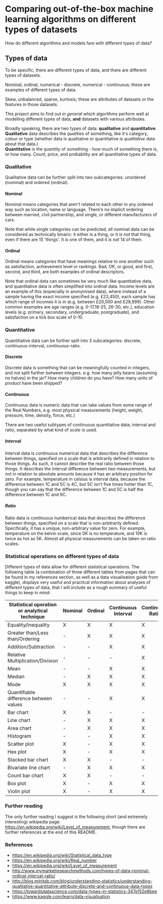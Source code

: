# Comparing out-of-the-box machine learning algorithms on different types of datasets
How do different algorithms and models fare with different types of data?

## Types of data
To be specific, there are different types of data, and there are different types of datasets. 

Nominal, ordinal, numerical - discrete, numerical - continuous; these are examples of different types of data. 

Skew, unbalanced, sparse, kurtosis; these are attributes of datasets or the features in those datasets. 

This project aims to find out *in general* which algorithms perform well at modelling different types of data, **and** datasets with various attributes. 

Broadly speaking, there are two types of data: **qualitative** and **quantitative**.  
**Qualitative** data describes the *qualities* of something, like it's category, colour or type (whether data is qualitative or quantitative is *qualitative* data about that data.)  
**Quantitative** is the *quantity* of something - how much of something there is, or how many. Count, price, and probability are all quantitative types of data. 

### Qualitative
Qualitative data can be further split into two subcategories: unordered (nominal) and ordered (ordinal). 

#### Nominal
Nominal means categories that aren't related to each other in any ordered way such as location, name or language. There's no implicit ordering between married, civil partnership, and single, or different manufacturers of cars. 

Note that while single categories can be predicted, all nominal data can be considered as technically binaric: it either *is* a thing, or it *is not* that thing, even if there are 15 'things'. It *is* one of them, and it *is not* 14 of them. 


#### Ordinal 
Ordinal means categories that have meanings relative to one another such as satisfaction, achievement level or rankings. Bad, OK, or good, and first, second, and third, are both examples of ordinal descriptors. 

Note that ordinal data can sometimes be very much like quantitative data, and quantitative data is often simplified into ordinal data. Income levels are an example of this (especially in anonymised data), where instead of a sample having the exact income specified (e.g. £23,450), each sample has which range of incomes it is in (e.g. between £20,000 and £29,999). Other common examples are age ranges (e.g. 0-17,18-25, 26-30, etc.), education levels (e.g. primary, secondary, undergraduate, postgraduate), and satisfaction on a tick box scale of 0-10. 

### Quantitative
Quantitiative data can be further split into 3 subcategories: discrete, continuous-interval, continuous-ratio. 

#### Discrete
Discrete data is something that can be meaningfully counted in integers, and not split further between integers. e.g. how many jelly beans (assuming no halves) in the jar? How many children do you have? How many units of product have been shipped? 

#### Continuous
Continuous data is numeric data that can take values from some range of the Real Numbers, e.g. most physical measurements (height, weight, pressure, time, density, force, etc.)

There are two useful subtypes of continuous quantitative data; interval and ratio, separated by what kind of *scale* is used. 

##### Interval
Interval data is continuous numerical data that describes the difference between things, specified on a scale that is arbitrarily defined in relation to those things. As such, it cannot describe the real ratio between those things. It describes the interval difference between two measurements, but not in relation to absolute amounts because it has an arbitrary position for zero. For example, temperature in celsius is interval data, because the difference between 1C and 5C is 4C, but 5C isn't five times hotter than 1C, though you can say that the difference between 1C and 5C is half the difference between 1C and 9C. 

##### Ratio
Ratio data is continuous numberical data that describes the difference between things, specified on a scale that is non-arbitrarily defined. Specifically, it has a unique, non-arbitrary value for zero. For example, temperature on the kelvin scale, since 0K is no temperature, and 10K is twice as hot as 5K. Almost all physical measurements can be taken on ratio scales. 

### Statistical operations on different types of data
Different types of data allow for different statistical operations. The following table (a combination of three different tables from pages that can be found in my references section, as well as a data visualisation guide from kaggle), displays very useful and practical information about analyses of different types of data, that I will include as a rough summary of useful things to keep in mind: 

|Statistical operation or analytical technique|Nominal|Ordinal|Continuous Interval|Continuous Ratio|
|---|---|---|---|---|
|Equality/Inequality|X|X|X|X|
|Greater than/Less than/Ordering|-|X|X|X|
|Addition/Subtraction|-|-|X|X|
|Relative Multiplication/Division|-|-|-|X|
|Mean|-|-|X|X|
|Median|-|X|X|X|
|Mode|X|X|X|X|
|Quantifiable difference between values|-|-|X|X|
|Bar chart|X|X|-|-|
|Line chart|-|X|X|X|
|Area chart|-|X|X|X|
|Histogram|-|-|X|X|
|Scatter plot|X|-|X|X|
|Hex plot|X|-|X|X|
|Stacked bar chart|X|X|-|-|
|Bivariate line chart|-|X|X|X|
|Count bar chart|X|X|-|-|
|Box plot|X|-|X|X|
|Violin plot|X|-|X|X|

### Further reading
The only further reading I suggest is the following short (and extremely interesting) wikipedia page: https://en.wikipedia.org/wiki/Level_of_measurement, though there are further references at the end of this README. 


    
### References
- https://en.wikipedia.org/wiki/Statistical_data_type
- https://en.wikipedia.org/wiki/Real_number
- https://en.wikipedia.org/wiki/Level_of_measurement
- http://www.mymarketresearchmethods.com/types-of-data-nominal-ordinal-interval-ratio/
- http://blog.minitab.com/blog/understanding-statistics/understanding-qualitative-quantitative-attribute-discrete-and-continuous-data-types
- https://towardsdatascience.com/data-types-in-statistics-347e152e8bee
- https://www.kaggle.com/learn/data-visualisation